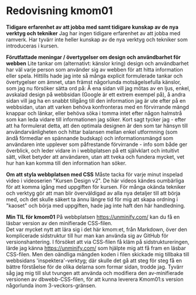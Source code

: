 ---
---
Redovisning kmom01
=========================

**Tidigare erfarenhet av att jobba med  samt tidigare kunskap av de nya verktyg och tekniker**
Jag har ingen tidigare erfarenhet av att jobba med ramverk. Har tyvärr inte heller
kunskap av de nya verktyg och tekniker som introduceras i kursen.

**Förutfattade meningar / övertygelser om design och användbarhet för webben**
Lite tankar om (alternativt: känslor kring) design och användbarhet har väl varje person
som använder sig av webben för att hitta information eller spela. Hittills hade jag
inte så många explicit formulerade tankar och övertygelser om ämnet, utan främst
någorlunda motsägelsefulla känslor, som jag nu försöker sätta ord på:
Å ena sidan vill jag mötas av en ljus, enkel, avskalad design på webbsidan (Google
är ett extrem exempel på), å andra sidan vill jag ha en snabbt tillgång
till den information jag är ute efter på en webbsidan, utan att varken behöva
konfronteras med en förvirrande mängd knappar och länkar, eller behöva söka i
tomma intet efter någon halmstrå som kan leda vidare till informationen jag söker.
Kort sagt tycker jag - efter att ha formulerat detta, att den optimala designen är
den som tar hänsyn till användarvänligheten och hittar balansen mellan enkel utformning
(som ändå förmedlar en spännande budskap) och informationsmängd som användaren
inte upplever som påfrestande förvirrande - info som både ger överblick,
och leder vidare in i webbplatsen på ett självklart och intuitivt sätt, vilket
betyder att användaren, utan att tveka och fundera mycket, vet hur han kan komma
till den information han söker.  

**Om att styla webbplatsen med CSS**
Måste tacka för varje minut inspelad video i videoserien "Kursen Design v2".
De här videos kändes oumbärliga för att komma igång med uppgiften för kursen.
För många okända tekniker och verktyg gör att man blir överväldigad av alla nya
detaljer till att börja med, och det skulle säkert ta ännu längre tid för mig att skapa
ordning i "kaoset" och börja med uppgiften, hade jag inte haft den här handledning.

**Min TIL för kmom01**
På webbplatsen https://unminify.com/ kan du få en läsbar version av
den minifierade CSS-filen.  
Det var mycket nytt att lära sig i det här kmom:et, från Markdown, över den
komplicerade sidstruktur till hur man kan använda sig av GitHub för versionshantering.
I försöket att via CSS-filen få kläm på sidstruktureringen, lärde jag känna
https://unminify.com/ som hjälpte mig att få fram en läsbar CSS-filen. Men den
oändliga mängden koden i filen skickade mig tillbaka till webbsidans
'inspektera'-verktyg; där skulle det gå att steg för steg få en bättre förståelse för
de olika delarna som formar sidan, trodde jag. Tyvärr såg jag mig till slut tvungen
att använda och modifiera den av-minifierade versionen av dbwebb-CSS-filen, för
att kunna leverera Kmom01:s version någorlunda inom 3-veckors-gränsen.
